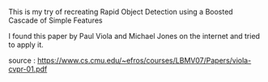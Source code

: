 This is my try of recreating Rapid Object Detection using a Boosted Cascade of Simple Features

I found this paper by Paul Viola and Michael Jones on the internet and tried to apply it.



source :   https://www.cs.cmu.edu/~efros/courses/LBMV07/Papers/viola-cvpr-01.pdf
